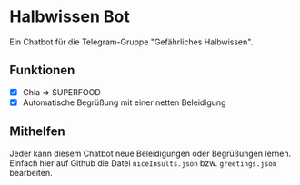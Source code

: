 # Halbwissen Bot

Ein Chatbot für die Telegram-Gruppe "Gefährliches Halbwissen".

## Funktionen
- [x] Chia => SUPERFOOD
- [x] Automatische Begrüßung mit einer netten Beleidigung
 
## Mithelfen
Jeder kann diesem Chatbot neue Beleidigungen oder Begrüßungen lernen.
Einfach hier auf Github die Datei `niceInsults.json` bzw. `greetings.json` bearbeiten.
